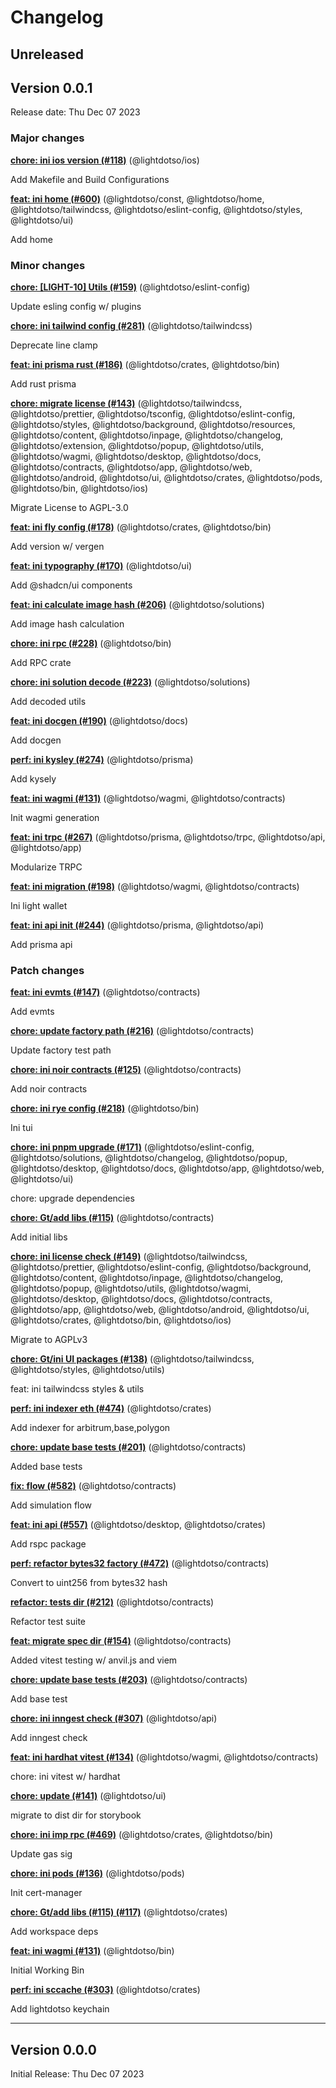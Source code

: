 # Changelog

## Unreleased

## Version 0.0.1

Release date: Thu Dec 07 2023

### Major changes

**[chore: ini ios version (#118)](https://github.com/LightDotSo/LightDotSo/commit/3c7e61ab5f82d6767b3fb4edfeeb9811377618eb)** (@lightdotso/ios)

Add Makefile and Build Configurations

**[feat: ini home (#600)](https://github.com/LightDotSo/LightDotSo/commit/060f3b466d4427eea73117c202a0f4f3cd76544a)** (@lightdotso/const, @lightdotso/home, @lightdotso/tailwindcss, @lightdotso/eslint-config, @lightdotso/styles, @lightdotso/ui)

Add home

### Minor changes

**[chore: [LIGHT-10] Utils (#159)](https://github.com/LightDotSo/LightDotSo/commit/e2b76af8b2aba9da0ccd1d107cff3ee87d3e5388)** (@lightdotso/eslint-config)

Update esling config w/ plugins

**[chore: ini tailwind config (#281)](https://github.com/LightDotSo/LightDotSo/commit/5504b14314e9f00b74738792de9fe4c66d21c02f)** (@lightdotso/tailwindcss)

Deprecate line clamp

**[feat: ini prisma rust (#186)](https://github.com/LightDotSo/LightDotSo/commit/58e2264e5866f53e14da8da434ce1140abe72597)** (@lightdotso/crates, @lightdotso/bin)

Add rust prisma

**[chore: migrate license (#143)](https://github.com/LightDotSo/LightDotSo/commit/1aab6d87fc1d2c5ebf274c14c1ac0e386b54b7a1)** (@lightdotso/tailwindcss, @lightdotso/prettier, @lightdotso/tsconfig, @lightdotso/eslint-config, @lightdotso/styles, @lightdotso/background, @lightdotso/resources, @lightdotso/content, @lightdotso/inpage, @lightdotso/changelog, @lightdotso/extension, @lightdotso/popup, @lightdotso/utils, @lightdotso/wagmi, @lightdotso/desktop, @lightdotso/docs, @lightdotso/contracts, @lightdotso/app, @lightdotso/web, @lightdotso/android, @lightdotso/ui, @lightdotso/crates, @lightdotso/pods, @lightdotso/bin, @lightdotso/ios)

Migrate License to AGPL-3.0

**[feat: ini fly config (#178)](https://github.com/LightDotSo/LightDotSo/commit/1a646de5aaab926dd60c96659b70e05020aaf339)** (@lightdotso/crates, @lightdotso/bin)

Add version w/ vergen

**[feat: ini typography (#170)](https://github.com/LightDotSo/LightDotSo/commit/bb793e593d9d9e68150c706d37b96fd04fe2e73d)** (@lightdotso/ui)

Add @shadcn/ui components

**[feat: ini calculate image hash (#206)](https://github.com/LightDotSo/LightDotSo/commit/d7b35bae70c1abdcc4bbb42d3b393487a237fb5b)** (@lightdotso/solutions)

Add image hash calculation

**[chore: ini rpc (#228)](https://github.com/LightDotSo/LightDotSo/commit/f0d51966a428223f4a8428870942cd774dd2de08)** (@lightdotso/bin)

Add RPC crate

**[chore: ini solution decode (#223)](https://github.com/LightDotSo/LightDotSo/commit/53b6fcf50bfe573a67b05cfb95256c748cd4e06c)** (@lightdotso/solutions)

Add decoded utils

**[feat: ini docgen (#190)](https://github.com/LightDotSo/LightDotSo/commit/d99f6a05366c5464924f4ced0d4ec6ce68731bef)** (@lightdotso/docs)

Add docgen

**[perf: ini kysley (#274)](https://github.com/LightDotSo/LightDotSo/commit/5018f2d9bd37a6c27c052d2e0a15a63a00533c9e)** (@lightdotso/prisma)

Add kysely

**[feat: ini wagmi (#131)](https://github.com/LightDotSo/LightDotSo/commit/67892b116f492f46c94e210fb28ac35ef85adc5e)** (@lightdotso/wagmi, @lightdotso/contracts)

Init wagmi generation

**[feat: ini trpc (#267)](https://github.com/LightDotSo/LightDotSo/commit/0f9baa9c9a495ef138464f6becb524937a8f7a26)** (@lightdotso/prisma, @lightdotso/trpc, @lightdotso/api, @lightdotso/app)

Modularize TRPC

**[feat: ini migration (#198)](https://github.com/LightDotSo/LightDotSo/commit/234fdc882d684c34f2e101ee4ef9b967c33857b9)** (@lightdotso/wagmi, @lightdotso/contracts)

Ini light wallet

**[feat: ini api init (#244)](https://github.com/LightDotSo/LightDotSo/commit/3bb1a02026dbf1493321d68226ea959ad18c19c0)** (@lightdotso/prisma, @lightdotso/api)

Add prisma api

### Patch changes

**[feat: ini evmts (#147)](https://github.com/LightDotSo/LightDotSo/commit/b51701f851c4f1b3d6b288ef7b11a3d8691c9193)** (@lightdotso/contracts)

Add evmts

**[chore: update factory path (#216)](https://github.com/LightDotSo/LightDotSo/commit/09329e97c332451e5aad1a3bf1eac3a58ae62c13)** (@lightdotso/contracts)

Update factory test path

**[chore: ini noir contracts (#125)](https://github.com/LightDotSo/LightDotSo/commit/d1968ab108623aafe29da732770557adb0ce8505)** (@lightdotso/contracts)

Add noir contracts

**[chore: ini rye config (#218)](https://github.com/LightDotSo/LightDotSo/commit/46d1efc7257fd365289d1da9580d99855b4c7287)** (@lightdotso/bin)

Ini tui

**[chore: ini pnpm upgrade (#171)](https://github.com/LightDotSo/LightDotSo/commit/ecb7d148012f692ce0365d2c10b7163e99c8fe18)** (@lightdotso/eslint-config, @lightdotso/solutions, @lightdotso/changelog, @lightdotso/popup, @lightdotso/desktop, @lightdotso/docs, @lightdotso/app, @lightdotso/web, @lightdotso/ui)

chore: upgrade dependencies

**[chore: Gt/add libs (#115)](https://github.com/LightDotSo/LightDotSo/commit/de6d8856173affdec69a356a2f202a4d67df61d6)** (@lightdotso/contracts)

Add initial libs

**[chore: ini license check (#149)](https://github.com/LightDotSo/LightDotSo/commit/51429114636eff5d0a0553af96dc2d0f5120a702)** (@lightdotso/tailwindcss, @lightdotso/prettier, @lightdotso/eslint-config, @lightdotso/background, @lightdotso/content, @lightdotso/inpage, @lightdotso/changelog, @lightdotso/popup, @lightdotso/utils, @lightdotso/wagmi, @lightdotso/desktop, @lightdotso/docs, @lightdotso/contracts, @lightdotso/app, @lightdotso/web, @lightdotso/android, @lightdotso/ui, @lightdotso/crates, @lightdotso/bin, @lightdotso/ios)

Migrate to AGPLv3

**[chore: Gt/ini UI packages (#138)](https://github.com/LightDotSo/LightDotSo/commit/8d8eb1757888ebdab1d73584bac9f453b527b3d0)** (@lightdotso/tailwindcss, @lightdotso/styles, @lightdotso/utils)

feat: ini tailwindcss styles & utils

**[perf: ini indexer eth (#474)](https://github.com/LightDotSo/LightDotSo/commit/dd7284250c23bc9b74a52298a1e7d87e9c05c673)** (@lightdotso/crates)

Add indexer for arbitrum,base,polygon

**[chore: update base tests (#201)](https://github.com/LightDotSo/LightDotSo/commit/71707aec4b1867552d7e5a30898966cd3ded9b98)** (@lightdotso/contracts)

Added base tests

**[fix: flow (#582)](https://github.com/LightDotSo/LightDotSo/commit/0a15e862b78fa871fe9cc09a239314b3be862430)** (@lightdotso/contracts)

Add simulation flow

**[feat: ini api (#557)](https://github.com/LightDotSo/LightDotSo/commit/a8cc4ddc12d26e5d68531732cbd4199fd3fc0cec)** (@lightdotso/desktop, @lightdotso/crates)

Add rspc package

**[perf: refactor bytes32 factory (#472)](https://github.com/LightDotSo/LightDotSo/commit/6a1a082e284255bc36c015412053455bdc2ebb4e)** (@lightdotso/contracts)

Convert to uint256 from bytes32 hash

**[refactor: tests dir (#212)](https://github.com/LightDotSo/LightDotSo/commit/add76950d61a13ce9a8d368e41552da9caf3ade6)** (@lightdotso/contracts)

Refactor test suite

**[feat: migrate spec dir (#154)](https://github.com/LightDotSo/LightDotSo/commit/4d140bf17b5791938f91a26bc2ad2a945f1f7356)** (@lightdotso/contracts)

Added vitest testing w/ anvil.js and viem

**[chore: update base tests (#203)](https://github.com/LightDotSo/LightDotSo/commit/b5daf7ebdc0abf5a58fb67d6cd669de2fe918bb2)** (@lightdotso/contracts)

Add base test

**[chore: ini inngest check (#307)](https://github.com/LightDotSo/LightDotSo/commit/b396b3a5ad71815f42f3b264a38f8dca2de5bd47)** (@lightdotso/api)

Add inngest check

**[feat: ini hardhat vitest (#134)](https://github.com/LightDotSo/LightDotSo/commit/e51dccfc813d8fa65a0db172806a4e7db5b46683)** (@lightdotso/wagmi, @lightdotso/contracts)

chore: ini vitest w/ hardhat

**[chore: update (#141)](https://github.com/LightDotSo/LightDotSo/commit/60799ab9cb59fb121bcb75d9c009add727689810)** (@lightdotso/ui)

migrate to dist dir for storybook

**[chore: ini imp rpc (#469)](https://github.com/LightDotSo/LightDotSo/commit/b1e202dc794ff7080a06ccc3fc67d6eee1bceedf)** (@lightdotso/crates, @lightdotso/bin)

Update gas sig

**[chore: ini pods (#136)](https://github.com/LightDotSo/LightDotSo/commit/c7fc4d156f8477ffd971464d6ff3ac47a3dc2119)** (@lightdotso/pods)

Init cert-manager

**[chore: Gt/add libs (#115) (#117)](https://github.com/LightDotSo/LightDotSo/commit/89bd35e0bf82e0fcb89ad0e235963d8efc7a8109)** (@lightdotso/crates)

Add workspace deps

**[feat: ini wagmi (#131)](https://github.com/LightDotSo/LightDotSo/commit/67892b116f492f46c94e210fb28ac35ef85adc5e)** (@lightdotso/bin)

Initial Working Bin

**[perf: ini sccache (#303)](https://github.com/LightDotSo/LightDotSo/commit/6aeb8395fbcdd18c92c1fd300f7b5a56846c64e0)** (@lightdotso/crates)

Add lightdotso keychain

---

## Version 0.0.0

Initial Release: Thu Dec 07 2023
